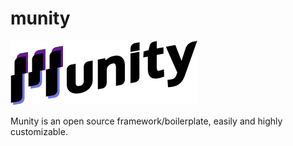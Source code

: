 # munity
![logo-munity](./docs/logo.png)

Munity is an open source framework/boilerplate, easily and highly customizable.
